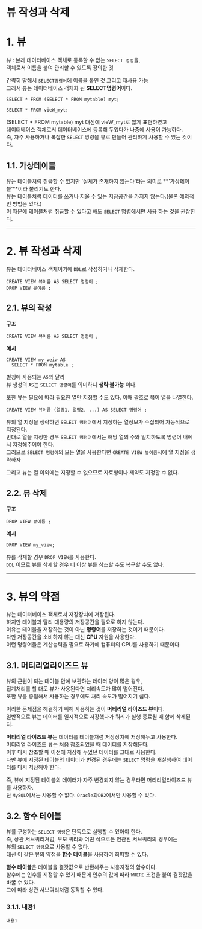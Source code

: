 뷰 작성과 삭제
=======================
# 1. 뷰
뷰 : 본래 데이터베이스 객체로 등록할 수 없는 ```SELECT 명령```을,  
객체로서 이름을 붙여 관리할 수 있도록 정의한 것  
  
간략히 말해서 ```SELECT명령어```에 이름을 붙인 것 그리고 재사용 가능   
그래서 뷰는 데이터베이스 객체화 된 **SELECT명령어**이다.  
```
SELECT * FROM (SELECT * FROM mytable) myt;

SELECT * FROM vieW_myt;
```
(SELECT * FROM mytable) myt 대신에 vieW_myt로 짧게 표현하였고  
데이터베이스 객체로서 데이터베이스에 등록해 두었다가 나중에 사용이 가능하다.   
즉, 자주 사용하거나 복잡한 ```SELECT``` 명령을 뷰로 만들어 관리하게 사용할 수 있는 것이다.  
  
## 1.1. 가상테이블
뷰는 테이블처럼 취급할 수 있지만 '실체가 존재하지 않는다'라는 의미로 **'가상테이블'**이라 불리기도 한다.    
뷰는 테이블처럼 데이터를 쓰거나 지울 수 있는 저장공간을 가지지 않는다.(물론 예외적인 방법은 있다.)     
이 때문에 테이블처럼 취급할 수 있다고 해도 ```SELECT``` 명령에서만 사용 하는 것을 권장한다.       
  
***
# 2. 뷰 작성과 삭제
뷰는 데이터베이스 객체이기에 ```DDL```로 작성하거나 삭제한다.  
```
CREATE VIEW 뷰이름 AS SELECT 명령어 ;
DROP VIEW 뷰이름 ;
```
## 2.1. 뷰의 작성
**구조**
```
CREATE VIEW 뷰이름 AS SELECT 명령어 ;
```
**예시**
```
CREATE VIEW my_veiw AS 
  SELECT * FROM mytable ;
```
별칭에 사용되는 ```AS```와 달리   
뷰 생성의 ```AS```는 ```SELECT 명령어```를 의미하니 **생략 불가능** 이다.      
    
또한 뷰는 필요에 따라 필요한 열만 지정할 수도 있다. 이때 괄호로 묶어 열을 나열한다.  
```
CREATE VIEW 뷰이름 (열명1, 열명2, ...) AS SELECT 명령어 ;
```
뷰의 열 지정을 생략하면 ```SELECT 명령어```에서 지정하는 열정보가 수집되어 자동적으로 지정된다.    
반대로 열을 지정한 경우 ```SELECT 명령어```에서는 해당 열의 수와 일치하도록 명령어 내에서 지정해주어야 한다.    
그러므로 ```SELECT 명령어```의 모든 열을 사용한다면 ```CREATE VIEW 뷰이름```시에 열 지정을 생략하자    
  
그리고 뷰는 열 이외에는 지정할 수 없으므로 자료형이나 제약도 지정할 수 없다.   
  
## 2.2. 뷰 삭제
**구조**
```
DROP VIEW 뷰이름 ;
```
**예시**
```
DROP VIEW my_view;
```
뷰를 삭제할 경우 ```DROP VIEW```를 사용한다.    
```DDL``` 이므로 뷰를 삭제할 경우 더 이상 뷰를 참조할 수도 복구할 수도 없다.    

***
# 3. 뷰의 약점
뷰는 데이터베이스 객체로서 저장장치에 저장된다.    
하지만 테이블과 달리 대용량의 저장공간을 필요로 하지 않는다.    
이유는 테이블을 저장하는 것이 아닌 **명령어**를 저장하는 것이기 때문이다.    
다만 저장공간을 소비하지 않는 대신 **CPU** 자원을 사용한다.  
이런 명령어들은 계산능력을 필요로 하기에 컴퓨터의 CPU를 사용하기 때문이다.  
    
## 3.1. 머티리얼라이즈드 뷰
뷰의 근원이 되는 테이블 안에 보관하는 데이터 양이 많은 경우,      
집계처리를 할 대도 뷰가 사용된다면 처리속도가 많이 떨어진다.        
또한 뷰를 중첩해서 사용하는 경우에도 처리 속도가 떨어지기 쉽다.        
    
이러한 문제점을 해결하기 위해 사용하는 것이 **머티리얼 라이즈드 뷰**이다.    
일반적으로 뷰는 데이터를 일시적으로 저장했다가 쿼리가 실행 종료될 때 함께 삭제된다.    
  
**머티리얼 라이즈드 뷰**는 데이터를 테이블처럼 저장장치에 저장해두고 사용한다.      
머티리얼 라이즈드 뷰는 처음 참조되었을 때 데이터를 저장해둔다.      
이후 다시 참조할 때 이전에 저장해 두었던 데이터를 그대로 사용한다.      
다만 뷰에 지정된 테이블의 데이터가 변경된 경우에는 ```SELECT``` 명령을 재실행하여 데이터를 다시 저장해야 한다.       
     
즉, 뷰에 지정된 테이블의 데이터가 자주 변경되지 않는 경우라면 머티리얼라이즈드 뷰를 사용하자.      
단 ```MySQL```에서는 사용할 수 없다. ```Oracle```과```DB2```에서만 사용할 수 있다.    
  
## 3.2. 함수 테이블
뷰를 구성하는 ```SELECT 명령```은 단독으로 실행할 수 있어야 한다.    
즉, 상관 서브쿼리처럼, 부모 쿼리와 어떤 식으로든 연관된 서브쿼리의 경우에는    
뷰의 ```SELECT 명령```으로 사용할 수 없다.    
대신 이 같은 뷰의 약점을 **함수 테이블**을 사용하여 회피할 수 있다.    
    
**함수 테이블**은 테이블을 결괏값으로 반환해주는 사용자정의 함수이다.    
함수에는 인수를 지정할 수 있기 때문에 인수의 값에 따라 ```WHERE``` 조건을 붙여 결괏값을 바꿀 수 있다.    
그에 따라 상관 서브쿼리처럼 동작할 수 있다.  


### 3.1.1. 내용1
```
내용1
```
